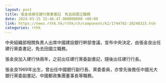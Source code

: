 ```yaml
---
layout: post
title: 張金良接任建行黨委書記　免去田國立職務
date: 2024-03-15 15:46:47.000000000 +08:00
link: https://news.rthk.hk/rthk/ch/component/k2/1744782-20240315.htm
categories: rthk
---
```


中央組織部相關負責人出席中國建設銀行幹部會議，宣布中央決定，由張金良出任建行黨委書記，免去田國立職務。

張金良加入建行快兩年，之前出任建行黨委副書記，隨後出任建行行長。

張金良1969年出生，曾出任中國銀行副行長、黨委委員，亦曾先後擔任中國光大銀行黨委副書記、中國郵政集團董事長等職務。
